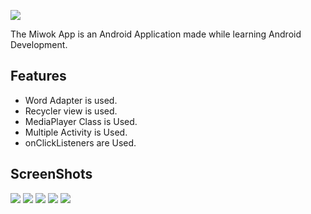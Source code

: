 ![](https://res.cloudinary.com/dnv3ztqf1/image/upload/v1606709150/Miwok%20App%20Readme/Aakash_yadav_mrwwgc.jpg)

The Miwok App is an Android Application made while learning Android Development.

## Features

* Word Adapter is used.
* Recycler view is used.
* MediaPlayer Class is Used.
* Multiple Activity is Used.
* onClickListeners are Used.

## ScreenShots

![](https://res.cloudinary.com/dnv3ztqf1/image/upload/v1606710393/Miwok%20App%20Readme/Untitled_cvsrmi.png)
![](https://res.cloudinary.com/dnv3ztqf1/image/upload/v1606710528/Miwok%20App%20Readme/Untitled_zqmiga.png)
![](https://res.cloudinary.com/dnv3ztqf1/image/upload/v1606710623/Miwok%20App%20Readme/Untitled_ou3vaq.png)
![](https://res.cloudinary.com/dnv3ztqf1/image/upload/v1606710700/Miwok%20App%20Readme/Untitled_z6c7t8.png)
![](https://res.cloudinary.com/dnv3ztqf1/image/upload/v1606710761/Miwok%20App%20Readme/Untitled_ni4jsh.png)
